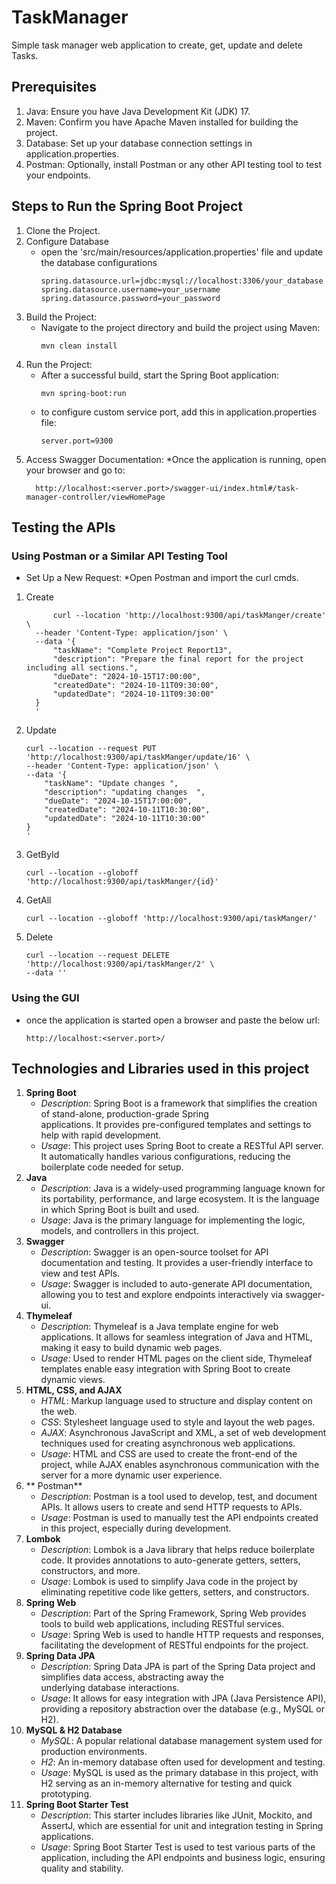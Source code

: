 # TaskManager
Simple task manager web application to create, get, update and delete Tasks.

## Prerequisites
1. Java: Ensure you have Java Development Kit (JDK) 17.
2. Maven: Confirm you have Apache Maven installed for building the project.
3. Database: Set up your database connection settings in application.properties.
4. Postman: Optionally, install Postman or any other API testing tool to test your endpoints.

## Steps to Run the Spring Boot Project
1. Clone the Project.
2. Configure Database
   * open the 'src/main/resources/application.properties' file and update the database configurations
      ```
      spring.datasource.url=jdbc:mysql://localhost:3306/your_database
      spring.datasource.username=your_username
      spring.datasource.password=your_password
      ```
3. Build the Project:
    * Navigate to the project directory and build the project using Maven:
      ```
      mvn clean install
      ```
4. Run the Project:
    * After a successful build, start the Spring Boot application:
      ```
      mvn spring-boot:run
      ```
    * to configure custom service port, add this in application.properties file:
      ```
      server.port=9300
      ```
5. Access Swagger Documentation:
    *Once the application is running, open your browser and go to:
      ```
        http://localhost:<server.port>/swagger-ui/index.html#/task-manager-controller/viewHomePage
      ```


## Testing the APIs
### Using Postman or a Similar API Testing Tool
+ Set Up a New Request:
     *Open Postman and import the curl cmds.

1. Create

    ```
          curl --location 'http://localhost:9300/api/taskManger/create' \
      --header 'Content-Type: application/json' \
      --data '{
          "taskName": "Complete Project Report13",
          "description": "Prepare the final report for the project including all sections.",
          "dueDate": "2024-10-15T17:00:00",
          "createdDate": "2024-10-11T09:30:00",
          "updatedDate": "2024-10-11T09:30:00"
      }
      '
    ```
2. Update
    ```
    curl --location --request PUT 'http://localhost:9300/api/taskManger/update/16' \
    --header 'Content-Type: application/json' \
    --data '{
        "taskName": "Update changes ",
        "description": "updating changes  ",
        "dueDate": "2024-10-15T17:00:00",
        "createdDate": "2024-10-11T10:30:00",
        "updatedDate": "2024-10-11T10:30:00"
    }
    '
    ```
3. GetById
    ```
    curl --location --globoff 'http://localhost:9300/api/taskManger/{id}'
    ```
5. GetAll
    ```
    curl --location --globoff 'http://localhost:9300/api/taskManger/'
    ```
7. Delete
    ```
    curl --location --request DELETE 'http://localhost:9300/api/taskManger/2' \
    --data ''
    ```
### Using the GUI 
* once the application is started open a browser and paste the below url:
    ```
    http://localhost:<server.port>/
    ```
## Technologies and Libraries used in this project
1. **Spring Boot**
    * _Description_: Spring Boot is a framework that simplifies the creation of stand-alone, production-grade Spring       
      applications. It provides pre-configured templates and settings to help with rapid development.
    * _Usage_: This project uses Spring Boot to create a RESTful API server. It automatically handles various configurations, 
      reducing the boilerplate code needed for setup.
2. **Java**
   * _Description_: Java is a widely-used programming language known for its portability, performance, and large ecosystem. 
     It is the language in which Spring Boot is built and used.
   * _Usage_: Java is the primary language for implementing the logic, models, and controllers in this project.
3. **Swagger**
   * _Description_: Swagger is an open-source toolset for API documentation and testing. It provides a user-friendly 
     interface to view and test APIs.
   * _Usage_: Swagger is included to auto-generate API documentation, allowing you to test and explore endpoints 
     interactively via swagger-ui.
4. **Thymeleaf**
    * _Description_: Thymeleaf is a Java template engine for web applications. It allows for seamless integration of Java and 
      HTML, making it easy to build dynamic web pages.
    * _Usage_: Used to render HTML pages on the client side, Thymeleaf templates enable easy integration with Spring Boot to 
      create dynamic views.
5. **HTML, CSS, and AJAX**
    * _HTML_: Markup language used to structure and display content on the web.
    * _CSS_: Stylesheet language used to style and layout the web pages.
    * _AJAX_: Asynchronous JavaScript and XML, a set of web development techniques used for creating asynchronous web 
      applications.
    * _Usage_: HTML and CSS are used to create the front-end of the project, while AJAX enables asynchronous communication 
      with the server for a more dynamic user experience.
6. ** Postman**
    * _Description_: Postman is a tool used to develop, test, and document APIs. It allows users to create and send HTTP 
      requests to APIs.
    * _Usage_: Postman is used to manually test the API endpoints created in this project, especially during development.
7. **Lombok**
    * _Description_: Lombok is a Java library that helps reduce boilerplate code. It provides annotations to auto-generate 
      getters, setters, constructors, and more.
    * _Usage_: Lombok is used to simplify Java code in the project by eliminating repetitive code like getters, setters, and 
      constructors.
8. **Spring Web**
    * _Description_: Part of the Spring Framework, Spring Web provides tools to build web applications, including RESTful 
      services.
    * _Usage_: Spring Web is used to handle HTTP requests and responses, facilitating the development of RESTful endpoints for the project.
9. **Spring Data JPA**
    * _Description_: Spring Data JPA is part of the Spring Data project and simplifies data access, abstracting away the     
      underlying database interactions.
    * _Usage_: It allows for easy integration with JPA (Java Persistence API), providing a repository abstraction over the 
      database (e.g., MySQL or H2).
10. **MySQL & H2 Database**
    * _MySQL_: A popular relational database management system used for production environments.
    * _H2_: An in-memory database often used for development and testing.
    * _Usage_: MySQL is used as the primary database in this project, with H2 serving as an in-memory alternative for testing 
      and quick prototyping.
11. **Spring Boot Starter Test**
    * _Description_: This starter includes libraries like JUnit, Mockito, and AssertJ, which are essential for unit and 
      integration testing in Spring applications.
    * _Usage_: Spring Boot Starter Test is used to test various parts of the application, including the API endpoints and 
      business logic, ensuring quality and stability.



  
  
    
      

  
